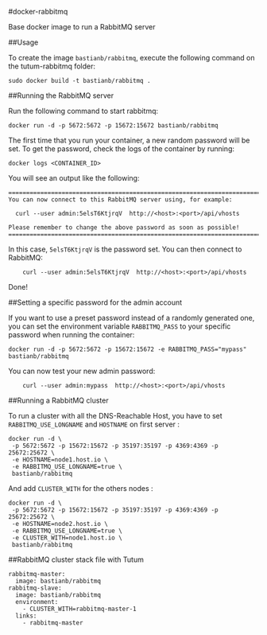 #docker-rabbitmq

Base docker image to run a RabbitMQ server


##Usage

To create the image `bastianb/rabbitmq`, execute the following command on the tutum-rabbitmq folder:

	sudo docker build -t bastianb/rabbitmq .


##Running the RabbitMQ server

Run the following command to start rabbitmq:

	docker run -d -p 5672:5672 -p 15672:15672 bastianb/rabbitmq

The first time that you run your container, a new random password will be set.
To get the password, check the logs of the container by running:

	docker logs <CONTAINER_ID>

You will see an output like the following:
```
========================================================================
You can now connect to this RabbitMQ server using, for example:

  curl --user admin:5elsT6KtjrqV  http://<host>:<port>/api/vhosts

Please remember to change the above password as soon as possible!
========================================================================
```

In this case, `5elsT6KtjrqV` is the password set.
You can then connect to RabbitMQ:

        curl --user admin:5elsT6KtjrqV  http://<host>:<port>/api/vhosts

Done!


##Setting a specific password for the admin account

If you want to use a preset password instead of a randomly generated one, you can
set the environment variable `RABBITMQ_PASS` to your specific password when running the container:

	docker run -d -p 5672:5672 -p 15672:15672 -e RABBITMQ_PASS="mypass" bastianb/rabbitmq

You can now test your new admin password:

        curl --user admin:mypass  http://<host>:<port>/api/vhosts


##Running a RabbitMQ cluster

To run a cluster with all the DNS-Reachable Host, you have to set `RABBITMQ_USE_LONGNAME`
and `HOSTNAME` on first server :

```
docker run -d \
 -p 5672:5672 -p 15672:15672 -p 35197:35197 -p 4369:4369 -p 25672:25672 \
 -e HOSTNAME=node1.host.io \
 -e RABBITMQ_USE_LONGNAME=true \
 bastianb/rabbitmq
```

And add `CLUSTER_WITH` for the others nodes :

```
docker run -d \
 -p 5672:5672 -p 15672:15672 -p 35197:35197 -p 4369:4369 -p 25672:25672 \
 -e HOSTNAME=node2.host.io \
 -e RABBITMQ_USE_LONGNAME=true \
 -e CLUSTER_WITH=node1.host.io \
 bastianb/rabbitmq
```

##RabbitMQ cluster stack file with Tutum

```
rabbitmq-master:
  image: bastianb/rabbitmq
rabbitmq-slave:
  image: bastianb/rabbitmq
  environment:
    - CLUSTER_WITH=rabbitmq-master-1
  links:
    - rabbitmq-master
```